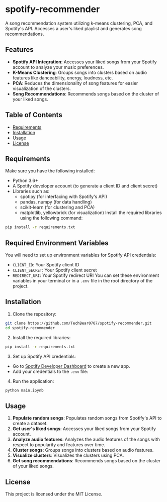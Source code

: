 # spotify-recommender
A song recommendation system utilizing k-means clustering, PCA, and Spotify's API. Accesses a user's liked playlist and generates song recommendations. 

## Features
- **Spotify API Integration**: Accesses your liked songs from your Spotify account to analyze your music preferences.
- **K-Means Clustering**: Groups songs into clusters based on audio features like danceability, energy, loudness, etc.
- **PCA**: Reduces the dimensionality of song features for easier visualization of the clusters.
- **Song Recommendations**: Recommends songs based on the cluster of your liked songs.

## Table of Contents
- [Requirements](#requirements)
- [Installation](#installation)
- [Usage](#usage)
- [License](#license)

## Requirements
Make sure you have the following installed:
- Python 3.6+
- A Spotify developer account (to generate a client ID and client secret)
- Libraries such as: 
  - spotipy (for interfacing with Spotify's API)
  - pandas, numpy (for data handling)
  - scikit-learn (for clustering and PCA)
  - matplotlib, yellowbrick (for visualization)
Install the required libraries using the following command:
```bash
pip install -r requirements.txt
```
## Required Environment Variables
You will need to set up environment variables for Spotify API credentials:
- `CLIENT_ID`: Your Spotify client ID
- `CLIENT_SECRET`: Your Spotify client secret
- `REDIRECT_URI`: Your Spotify redirect URI
You can set these environment variables in your terminal or in a `.env` file in the root directory of the project.

## Installation
1. Clone the repository:
```bash
git clone https://github.com/TechBear0707/spotify-recommender.git
cd spotify-recommender
```
2. Install the required libraries:
```bash
pip install -r requirements.txt
```
3. Set up Spotify API credentials:
- Go to [Spotify Developer Dashboard](https://developer.spotify.com/dashboard/applications) to create a new app.
- Add your credentials to the `.env` file:
4. Run the application:
```bash
python main.ipynb
```

## Usage
1. **Populate random songs**: Populates random songs from Spotify's API to create a dataset.
2. **Get user's liked songs**: Accesses your liked songs from your Spotify account.
3. **Analyze audio features**: Analyzes the audio features of the songs with respect to popularity and features over time.
4. **Cluster songs**: Groups songs into clusters based on audio features.
5. **Visualize clusters**: Visualizes the clusters using PCA.
6. **Get song recommendations**: Recommends songs based on the cluster of your liked songs.

## License
This project is licensed under the MIT License.